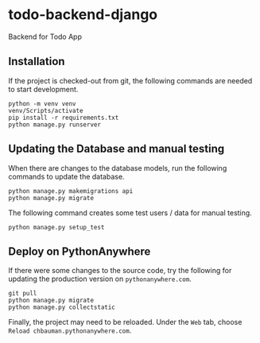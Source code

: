 # todo-backend-django

Backend for Todo App

## Installation

If the project is checked-out from git, the following commands are
needed to start development.

```
python -m venv venv
venv/Scripts/activate
pip install -r requirements.txt
python manage.py runserver
```

## Updating the Database and manual testing

When there are changes to the database models, run the following
commands to update the database.

```
python manage.py makemigrations api
python manage.py migrate
```

The following command creates some test users / data
for manual testing.

```
python manage.py setup_test
```

## Deploy on PythonAnywhere

If there were some changes to the source code, try the following
for updating the production version on `pythonanywhere.com`.

```
git pull
python manage.py migrate
python manage.py collectstatic
```

Finally, the project may need to be reloaded.
Under the `Web` tab, choose `Reload chbauman.pythonanywhere.com`.
